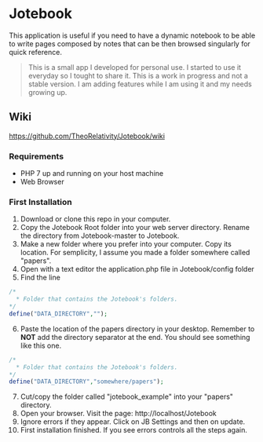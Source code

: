# Jotebook

This application is useful if you need to have a dynamic notebook to be able to write pages composed by notes that can be then browsed singularly for quick reference.

> This is a small app I developed for personal use. I started to use it everyday so I tought to share it. This is a work in progress and not a stable version. I am adding features while I am using it and my needs growing up. 

## Wiki

https://github.com/TheoRelativity/Jotebook/wiki

### Requirements

* PHP 7 up and running on your host machine
* Web Browser

### First Installation

1. Download or clone this repo in your computer. 
2. Copy the Jotebook Root folder into your web server directory. Rename the directory from Jotebook-master to Jotebook.
3. Make a new folder where you prefer into your computer. Copy its location.
   For semplicity, I assume you made a folder somewhere called "papers".
4. Open with a text editor the application.php file in Jotebook/config folder
5. Find the line
```php
/*
  * Folder that contains the Jotebook's folders.
*/
define("DATA_DIRECTORY","");
```
6. Paste the location of the papers directory in your desktop. Remember to **NOT** add the directory separator at the end. 
   You should see something like this one.
```php
/*
  * Folder that contains the Jotebook's folders.
*/
define("DATA_DIRECTORY","somewhere/papers");
```
7. Cut/copy the folder called "jotebook_example" into your "papers" directory.
8. Open your browser. Visit the page: http://localhost/Jotebook
9. Ignore errors if they appear. Click on JB Settings and then on update.
10. First installation finished. If you see errors controls all the steps again.

